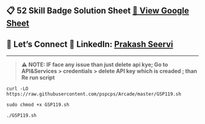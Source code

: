 
## 📋 52 Skill Badge Solution Sheet [📄 View Google Sheet](https://docs.google.com/spreadsheets/d/1UY1yh_xCRGealyBqSAejjkBSdgjqEj5M_XIQmveGJnU/edit?gid=0#gid=0)


## 🔗 Let’s Connect 👤 **LinkedIn**: [Prakash Seervi](https://www.linkedin.com/in/prakashseervi63/)


---

> ⚠️ **NOTE: IF face any issue than just delete api kye; Go to API&Services > credentials > delete API key which is creaded ; than Re run script**


```
curl -LO https://raw.githubusercontent.com/pspcps/Arcade/master/GSP119.sh

sudo chmod +x GSP119.sh

./GSP119.sh
```